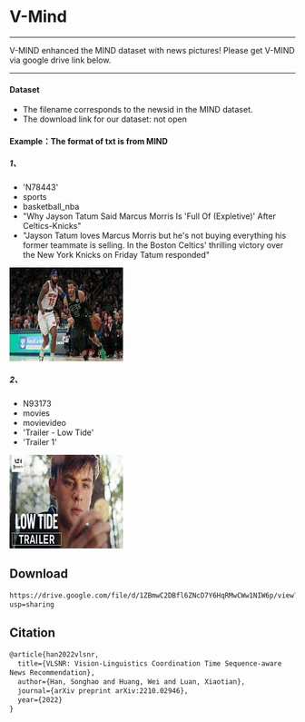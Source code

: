 # V-Mind
------

V-MIND enhanced the MIND dataset with news pictures!
Please get V-MIND via google drive link below.

------

#### **Dataset**

- The filename corresponds to the newsid in the MIND dataset.
- The download link for our dataset: not open

#### Example：The format of txt is from MIND

##### 1、

- 'N78443'
-  sports
- basketball_nba
- "Why Jayson Tatum Said Marcus Morris Is 'Full Of (Expletive)' After Celtics-Knicks"
-  "Jayson Tatum loves Marcus Morris but he's not buying everything his former teammate is selling. In the Boston Celtics' thrilling victory over the New York Knicks on Friday Tatum responded"

![N78443](https://github.com/Aaronhuang-778/v-mind/blob/main/pic/N78443.jpg)

##### 2、

- N93173
- movies
- movievideo
- 'Trailer - Low Tide'
- 'Trailer 1'

![N93173](https://github.com/Aaronhuang-778/v-mind/blob/main/pic/N93173.jpg)

## Download
```
https://drive.google.com/file/d/1ZBmwC2DBfl6ZNcD7Y6HqRMwCWw1NIW6p/view?usp=sharing
```

## Citation
```
@article{han2022vlsnr,
  title={VLSNR: Vision-Linguistics Coordination Time Sequence-aware News Recommendation},
  author={Han, Songhao and Huang, Wei and Luan, Xiaotian},
  journal={arXiv preprint arXiv:2210.02946},
  year={2022}
}
```
